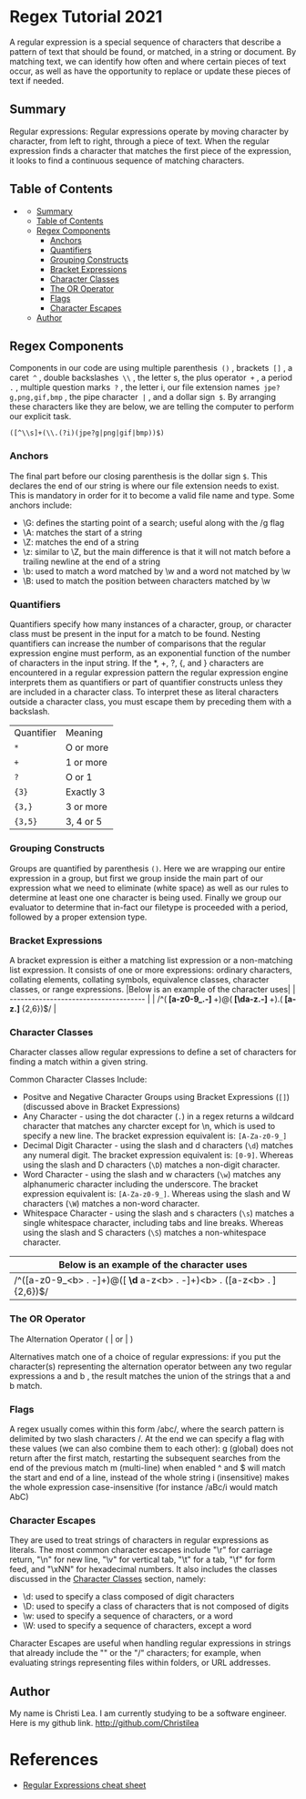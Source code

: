 # Regex Tutorial 2021

A regular expression is a special sequence of characters that describe a pattern of text that should be found, or matched, in a string or document. By matching text, we can identify how often and where certain pieces of text occur, as well as have the opportunity to replace or update these pieces of text if needed.

## Summary

Regular expressions: Regular expressions operate by moving character by character, from left to right, through a piece of text. When the regular expression finds a character that matches the first piece of the expression, it looks to find a continuous sequence of matching characters.

## Table of Contents

- [](#)
  - [Summary](#summary)
  - [Table of Contents](#table-of-contents)
  - [Regex Components](#regex-components)
    - [Anchors](#anchors)
    - [Quantifiers](#quantifiers)
    - [Grouping Constructs](#grouping-constructs)
    - [Bracket Expressions](#bracket-expressions)
    - [Character Classes](#character-classes)
    - [The OR Operator](#the-or-operator)
    - [Flags](#flags)
    - [Character Escapes](#character-escapes)
  - [Author](#author)
## Regex Components

Components in our code are using multiple parenthesis``` ()``` , brackets``` []``` , a caret``` ^``` , double backslashes``` \\``` , the letter s, the plus operator``` +``` , a period``` .``` , multiple question marks``` ?``` , the letter i, our file extension names``` jpe?g,png,gif,bmp``` , the pipe character``` |``` , and a dollar sign``` $```. By arranging these characters like they are below, we are telling the computer to perform our explicit task.

```([^\\s]+(\\.(?i)(jpe?g|png|gif|bmp))$)``` 

### Anchors
The final part before our closing parenthesis is the dollar sign ```$```. This declares the end of our string is where our file extension needs to exist. This is mandatory in order for it to become a valid file name and type.
Some anchors include:

- \G: defines the starting point of a search; useful along with the /g flag
- \A: matches the start of a string
- \Z: matches the end of a string
- \z: similar to \Z, but the main difference is that it will not match before a trailing newline at the end of a string
- \b: used to match a word matched by \w and a word not matched by \w
- \B: used to match the position between characters matched by \w


### Quantifiers
Quantifiers specify how many instances of a character, group, or character class must be present in the input for a match to be found. Nesting quantifiers can increase the number of comparisons that the regular expression engine must perform, as an exponential function of the number of characters in the input string. If the *, +, ?, {, and } characters are encountered in a regular expression pattern the regular expression engine interprets them as quantifiers or part of quantifier constructs unless they are included in a character class. To interpret these as literal characters outside a character class, you must escape them by preceding them with a backslash.

<table>
<tr>
<td>Quantifier</td>
<td>Meaning</td>
</tr>
<tr>
<td><code>*</code></td>
<td>O or more</td>
</tr>
<tr>
<td><code>+</code></td>
<td>1 or more</td>
</tr>
<tr>
<td><code>?</code></td>
<td>O or 1</td>
</tr>
<tr>
<td><code>{3}</code></td>
<td>Exactly 3</td>
</tr>
<tr>
<tr>
<td><code>{3,}</code></td>
<td>3 or more</td>
</tr>
<tr>
<td><code>{3,5}</code></td>
<td>3, 4 or 5</td>
</tr>
<tr>
</table>

### Grouping Constructs
Groups are quantified by parenthesis ```()```. Here we are wrapping our entire expression in a group, but first we group inside the main part of our expression what we need to eliminate (white space) as well as our rules to determine at least one one character is being used. Finally we group our evaluator to determine that in-fact our filetype is proceeded with a period, followed by a proper extension type.

### Bracket Expressions
A bracket expression is either a matching list expression or a non-matching list expression. It consists of one or more expressions: ordinary characters, collating elements, collating symbols, equivalence classes, character classes, or range expressions.
|Below is an example of the character uses|
| ------------------------------------- |
| /^(<b>&nbsp;[a-z0-9_\.-]&nbsp;</b>+)@(<b>&nbsp;[\da-z\.-]&nbsp;</b>+)\.(<b>&nbsp;[a-z\.]&nbsp;</b>{2,6})$/ |


### Character Classes
Character classes allow regular expressions to define a set of characters for finding a match within a given string. 

Common Character Classes Include:
- Positve and Negative Character Groups using Bracket Expressions (`[]`) (discussed above in Bracket Expressions)
- Any Character - using the dot character (`.`) in a regex returns a wildcard character that matches any charcter except for \n, which is used to specify a new line. The bracket expression equivalent is: `[A-Za-z0-9_]`
- Decimal Digit Character - using the slash and d characters (`\d`) matches any numeral digit. The bracket expression equivalent is: `[0-9]`.  Whereas using the slash and D characters (`\D`) matches a non-digit character.
- Word Character - using the slash and w characters (`\w`) matches any alphanumeric character including the underscore.  The bracket expression equivalent is: `[A-Za-z0-9_]`. Whereas using the slash and W characters (`\W`) matches a non-word character.
- Whitespace Character - using the slash and s characters (`\s`) matches a single whitespace character, including tabs and line breaks. Whereas using the slash and S characters (`\S`) matches a non-whitespace character.

|Below is an example of the character uses|
| ------------------------------------- |
| /^([a-z0-9_\<b>&nbsp;.&nbsp;</b>-]+)@([<b>&nbsp;\d&nbsp;</b>a-z\<b>&nbsp;.&nbsp;</b>-]+)\<b>&nbsp;.&nbsp;</b>([a-z\<b>&nbsp;.&nbsp;</b>]{2,6})$/ |

### The OR Operator
The Alternation Operator ( | or | )

Alternatives match one of a choice of regular expressions: if you put the character(s) representing the alternation operator between any two regular expressions a and b , the result matches the union of the strings that a and b match.

### Flags
A regex usually comes within this form /abc/, where the search pattern is delimited by two slash characters /. At the end we can specify a flag with these values (we can also combine them to each other):
g (global) does not return after the first match, restarting the subsequent searches from the end of the previous match
m (multi-line) when enabled ^ and $ will match the start and end of a line, instead of the whole string
i (insensitive) makes the whole expression case-insensitive (for instance /aBc/i would match AbC)

### Character Escapes
They are used to treat strings of characters in regular expressions as literals. The most common character escapes include "\r" for carriage return, "\n" for new line, "\v" for vertical tab, "\t" for a tab, "\f" for form feed, and "\xNN" for hexadecimal numbers. It also includes the classes discussed in the [Character Classes](#character-classes) section, namely:

- \d: used to specify a class composed of digit characters
- \D: used to specify a class of characters that is not composed of digits
- \w: used to specify a sequence of characters, or a word
- \W: used to specify a sequence of characters, except a word

Character Escapes are useful when handling regular expressions in strings that already include the "\" or the "/" characters; for example, when evaluating strings representing files within folders, or URL addresses.

## Author
My name is Christi Lea. I am currently studying to be a software engineer. Here is my github link. http://github.com/Christilea
# References

* [Regular Expressions cheat sheet](http://web.mit.edu/hackl/www/lab/turkshop/slides/regex-cheatsheet.pdf)
